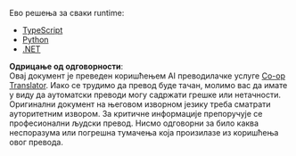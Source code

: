 <!--
CO_OP_TRANSLATOR_METADATA:
{
  "original_hash": "c91321a11935b0f2b67dfc57c88036ca",
  "translation_date": "2025-07-13T20:07:09+00:00",
  "source_file": "03-GettingStarted/05-sse-server/solution/README.md",
  "language_code": "sr"
}
-->
Ево решења за сваки runtime:

- [TypeScript](../../../../../03-GettingStarted/05-sse-server/solution/typescript/app.ts)
- [Python](./python/README.md)
- [.NET](./dotnet/README.md)

**Одрицање од одговорности**:  
Овај документ је преведен коришћењем AI преводилачке услуге [Co-op Translator](https://github.com/Azure/co-op-translator). Иако се трудимо да превод буде тачан, молимо вас да имате у виду да аутоматски преводи могу садржати грешке или нетачности. Оригинални документ на његовом изворном језику треба сматрати ауторитетним извором. За критичне информације препоручује се професионални људски превод. Нисмо одговорни за било каква неспоразума или погрешна тумачења која произилазе из коришћења овог превода.